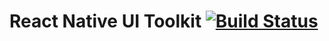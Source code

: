 # React Native UI Toolkit [![Build Status](https://travis-ci.com/AlimovSV/react-native-blocks.svg?branch=master)](https://travis-ci.com/AlimovSV/react-native-blocks)
